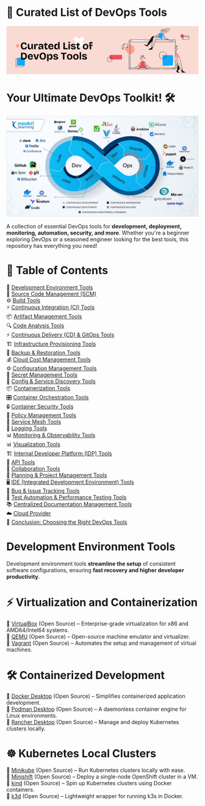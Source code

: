 # 🚀 Curated List of DevOps Tools
![Alt Text](assets/GitHub.png)
# Your Ultimate DevOps Toolkit! 🛠️
![Alt Text](assets/DevOps.jpg)

A collection of essential DevOps tools for **development, deployment, monitoring, automation, security, and more**. Whether you're a beginner exploring DevOps or a seasoned engineer looking for the best tools, this repository has everything you need!


# 📌 Table of Contents
🚀 [Development Environment Tools](#Development-Environment-Tools)<br>
📝 [Source Code Management (SCM)](#Source-Code-Management)<br>
⚙️ [Build Tools](#Build-Tools)<br>
⚡ [Continuous Integration (CI) Tools](#Continuous-Interation-(CI)-Tools)<br>
📦 [Artifact Management Tools](#Artifact-Management-Tools)<br>
🔍 [Code Analysis Tools](Code-Analysis-Tools)<br>
⚡ [Continuous Delivery (CD) & GitOps Tools](Continuous-Delivery-(CD)-&-GitOps-Tools)<br>
🏗️ [Infrastructure Provisioning Tools](Infrastructure-Provisioning-Tools)<br>
🔄 [Backup & Restoration Tools](Backup-&-Restoration-Tools)<br>
💰 [Cloud Cost Management Tools](Cloud-Cost-Management)<br>
⚙️ [Configuration Management Tools](Configuration-Management-Tools)<br>
🔐 [Secret Management Tools](Secret-Management-Tools)<br>
🔎 [Config & Service Discovery Tools](Config-&-Service-Discovery-Tools)<br>
📦 [Containerization Tools](Containerization-Tools)<br>
🎛️ [Container Orchestration Tools](Container-Orchestration-Tools)<br>
🔒 [Container Security Tools](Container-Security-Tools)<br>
📜 [Policy Management Tools](Policy-Management-Tools)<br>
🔗 [Service Mesh Tools](Service-Mesh-Tools)<br>
📜 [Logging Tools](Logging-Tools)<br>
📊 [Monitoring & Observability Tools](Monitoring-&-Observability-Tools)<br>
📊 [Visualization Tools](Visualization-Tools)<br>
🏗️ [Internal Developer Platform (IDP) Tools](Internal-developer-Platform-(IDP)-Tools)<br>
🔗 [API Tools](API-Tools)<br>
🤝 [Collaboration Tools](Collaboration-Tools)<br>
📅 [Planning & Project Management Tools](Planning-&-Project-Management-Tools)<br>
🖥️ [IDE (Integrated Development Environment) Tools](IDE-(Integrated-Development-Environment)-Tools)<br>
🐞 [Bug & Issue Tracking Tools](Bug-&-Issue-Tracking-Tools)<br>
🧪 [Test Automation & Performance Testing Tools](Test-Automation-&-Performance-Testing-Tools)<br>
📚 [Centralized Documentation Management Tools](Centralized-Documentation-Management-Tools)<br>
☁️ [Cloud Provider](Cloud-Provider)<br>
🎯 [Conclusion: Choosing the Right DevOps Tools](Conclusion-Choosing-the-Right-DevOps-Tools)<br>


# Development Environment Tools

Development environment tools **streamline the setup** of consistent software configurations, ensuring **fast recovery and higher developer productivity**.

# ⚡ Virtualization and Containerization

🔹 [VirtualBox](https://www.virtualbox.org/) (Open Source) – Enterprise-grade virtualization for x86 and AMD64/Intel64 systems.<br>
🔹 [QEMU](https://www.qemu.org/) (Open Source) – Open-source machine emulator and virtualizer.<br>
🔹 [Vagrant](https://developer.hashicorp.com/vagrant) (Open Source) – Automates the setup and management of virtual machines.<br>
# 🛠️ Containerized Development

🔹 [Docker Desktop](https://www.docker.com/products/docker-desktop/) (Open Source) – Simplifies containerized application development.<br>
🔹 [Podman Desktop](https://podman.io/) (Open Source) – A daemonless container engine for Linux environments.<br>
🔹 [Rancher Desktop](https://rancherdesktop.io/) (Open Source) – Manage and deploy Kubernetes clusters locally.<br>
# ☸ Kubernetes Local Clusters

🔹 [Minikube](https://minikube.sigs.k8s.io/docs/) (Open Source) – Run Kubernetes clusters locally with ease.<br>
🔹 [Minishift](https://okd.io/minishift/) (Open Source) – Deploy a single-node OpenShift cluster in a VM.<br>
🔹 [kind](https://kind.sigs.k8s.io/) (Open Source) – Spin up Kubernetes clusters using Docker containers.<br>
🔹 [k3d](https://k3d.io/stable/) (Open Source) – Lightweight wrapper for running k3s in Docker.<br>


